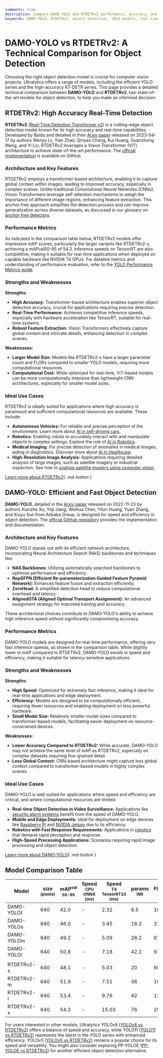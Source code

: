 ```yaml
---
comments: true
description: Compare DAMO-YOLO and RTDETRv2 performance, accuracy, and use cases. Explore insights for efficient and high-accuracy object detection in real-time.
keywords: DAMO-YOLO, RTDETRv2, object detection, YOLO models, real-time detection, transformer models, computer vision, model comparison, AI, machine learning
---
```


# DAMO-YOLO vs RTDETRv2: A Technical Comparison for Object Detection

Choosing the right object detection model is crucial for computer vision projects. Ultralytics offers a range of models, including the efficient YOLO series and the high-accuracy RT-DETR series. This page provides a detailed technical comparison between **DAMO-YOLO** and **RTDETRv2**, two state-of-the-art models for object detection, to help you make an informed decision.

<script async src="https://cdn.jsdelivr.net/npm/chart.js"></script>
<script defer src="../../javascript/benchmark.js"></script>

<canvas id="modelComparisonChart" width="1024" height="400" active-models='["DAMO-YOLO", "RTDETRv2"]'></canvas>

## RTDETRv2: High Accuracy Real-Time Detection

**RTDETRv2** ([Real-Time Detection Transformer v2](https://docs.ultralytics.com/models/rtdetr/)) is a cutting-edge object detection model known for its high accuracy and real-time capabilities. Developed by Baidu and detailed in their [Arxiv paper](https://arxiv.org/abs/2304.08069) released on 2023-04-17 by authors Wenyu Lv, Yian Zhao, Qinyao Chang, Kui Huang, Guanzhong Wang, and Yi Liu, RTDETRv2 leverages a Vision Transformer (ViT) architecture to achieve state-of-the-art performance. The [official implementation](https://github.com/lyuwenyu/RT-DETR/tree/main/rtdetrv2_pytorch) is available on GitHub.

### Architecture and Key Features

RTDETRv2 employs a transformer-based architecture, enabling it to capture global context within images, leading to improved accuracy, especially in complex scenes. Unlike traditional Convolutional Neural Networks (CNNs), Vision Transformers leverage self-attention mechanisms to weigh the importance of different image regions, enhancing feature extraction. This anchor-free approach simplifies the detection process and can improve generalization across diverse datasets, as discussed in our glossary on [anchor-free detectors](https://www.ultralytics.com/glossary/anchor-free-detectors).

### Performance Metrics

As indicated in the comparison table below, RTDETRv2 models offer impressive mAP scores, particularly the larger variants like RTDETRv2-x, achieving a mAPval50-95 of 54.3. Inference speeds on TensorRT are also competitive, making it suitable for real-time applications when deployed on capable hardware like NVIDIA T4 GPUs. For detailed metrics and understanding of performance evaluation, refer to the [YOLO Performance Metrics guide](https://docs.ultralytics.com/guides/yolo-performance-metrics/).

### Strengths and Weaknesses

**Strengths:**

- **High Accuracy:** Transformer-based architecture enables superior object detection accuracy, crucial for applications requiring precise detection.
- **Real-Time Performance:** Achieves competitive inference speeds, especially with hardware acceleration like TensorRT, suitable for real-time systems.
- **Robust Feature Extraction:** Vision Transformers effectively capture global context and intricate details, enhancing detection in complex scenes.

**Weaknesses:**

- **Larger Model Size:** Models like RTDETRv2-x have a larger parameter count and FLOPs compared to smaller YOLO models, requiring more computational resources.
- **Computational Cost:** While optimized for real-time, ViT-based models can be more computationally intensive than lightweight CNN architectures, especially for smaller model sizes.

### Ideal Use Cases

RTDETRv2 is ideally suited for applications where high accuracy is paramount and sufficient computational resources are available. These include:

- **Autonomous Vehicles:** For reliable and precise perception of the environment. Learn more about [AI in self-driving cars](https://www.ultralytics.com/solutions/ai-in-automotive).
- **Robotics:** Enabling robots to accurately interact with and manipulate objects in complex settings. Explore the role of [AI in Robotics](https://www.ultralytics.com/blog/from-algorithms-to-automation-ais-role-in-robotics).
- **Medical Imaging:** For precise detection of anomalies in medical images, aiding in diagnostics. Discover more about [AI in Healthcare](https://www.ultralytics.com/solutions/ai-in-healthcare).
- **High-Resolution Image Analysis:** Applications requiring detailed analysis of large images, such as satellite imagery or industrial inspection. See how to [analyse satellite imagery using computer vision](https://www.ultralytics.com/blog/using-computer-vision-to-analyse-satellite-imagery).

[Learn more about RTDETRv2](https://docs.ultralytics.com/models/rtdetr/){ .md-button }

## DAMO-YOLO: Efficient and Fast Object Detection

**DAMO-YOLO**, detailed in the [Arxiv paper](https://arxiv.org/abs/2211.15444v2) released on 2022-11-23 by authors Xianzhe Xu, Yiqi Jiang, Weihua Chen, Yilun Huang, Yuan Zhang, and Xiuyu Sun from Alibaba Group, is designed for speed and efficiency in object detection. The [official GitHub repository](https://github.com/tinyvision/DAMO-YOLO) provides the implementation and documentation.

### Architecture and Key Features

DAMO-YOLO stands out with its efficient network architecture, incorporating Neural Architecture Search (NAS) backbones and techniques like:

- **NAS Backbones:** Utilizing automatically searched backbones to optimize performance and efficiency.
- **RepGFPN (Efficient Re-parameterization Guided Feature Pyramid Network):** Enhances feature fusion and extraction efficiently.
- **ZeroHead:** A simplified detection head to reduce computational overhead and latency.
- **AlignedOTA (Aligned Optimal Transport Assignment):** An advanced assignment strategy for improved training and accuracy.

These architectural choices contribute to DAMO-YOLO's ability to achieve high inference speed without significantly compromising accuracy.

### Performance Metrics

DAMO-YOLO models are designed for real-time performance, offering very fast inference speeds, as shown in the comparison table. While slightly lower in mAP compared to RTDETRv2, DAMO-YOLO excels in speed and efficiency, making it suitable for latency-sensitive applications.

### Strengths and Weaknesses

**Strengths:**

- **High Speed:** Optimized for extremely fast inference, making it ideal for real-time applications and edge deployment.
- **Efficiency:** Models are designed to be computationally efficient, requiring fewer resources and enabling deployment on less powerful hardware.
- **Small Model Size:** Relatively smaller model sizes compared to transformer-based models, facilitating easier deployment on resource-constrained devices.

**Weaknesses:**

- **Lower Accuracy Compared to RTDETRv2:** While accurate, DAMO-YOLO may not achieve the same level of mAP as RTDETRv2, especially on complex datasets requiring fine-grained detail.
- **Less Global Context:** CNN-based architecture might capture less global context compared to transformer-based models in highly complex scenes.

### Ideal Use Cases

DAMO-YOLO is well-suited for applications where speed and efficiency are critical, and where computational resources are limited:

- **Real-time Object Detection in Video Surveillance:** Applications like [security alarm systems](https://docs.ultralytics.com/guides/security-alarm-system/) benefit from the speed of DAMO-YOLO.
- **Mobile and Edge Deployments:** Ideal for deployment on edge devices like [Raspberry Pi](https://docs.ultralytics.com/guides/raspberry-pi/) and [NVIDIA Jetson](https://docs.ultralytics.com/guides/nvidia-jetson/) due to its efficiency.
- **Robotics with Fast Response Requirements:** Applications in [robotics](https://www.ultralytics.com/glossary/robotics) that demand rapid perception and response.
- **High-Speed Processing Applications:** Scenarios requiring rapid image processing and object detection.

[Learn more about DAMO-YOLO](https://github.com/tinyvision/DAMO-YOLO/blob/master/README.md){ .md-button }

## Model Comparison Table

| Model      | size<br><sup>(pixels) | mAP<sup>val<br>50-95 | Speed<br><sup>CPU ONNX<br>(ms) | Speed<br><sup>T4 TensorRT10<br>(ms) | params<br><sup>(M) | FLOPs<br><sup>(B) |
| ---------- | --------------------- | -------------------- | ------------------------------ | ----------------------------------- | ------------------ | ----------------- |
| DAMO-YOLOt | 640                   | 42.0                 | -                              | 2.32                                | 8.5                | 18.1              |
| DAMO-YOLOs | 640                   | 46.0                 | -                              | 3.45                                | 16.3               | 37.8              |
| DAMO-YOLOm | 640                   | 49.2                 | -                              | 5.09                                | 28.2               | 61.8              |
| DAMO-YOLOl | 640                   | 50.8                 | -                              | 7.18                                | 42.1               | 97.3              |
|            |                       |                      |                                |                                     |                    |                   |
| RTDETRv2-s | 640                   | 48.1                 | -                              | 5.03                                | 20                 | 60                |
| RTDETRv2-m | 640                   | 51.9                 | -                              | 7.51                                | 36                 | 100               |
| RTDETRv2-l | 640                   | 53.4                 | -                              | 9.76                                | 42                 | 136               |
| RTDETRv2-x | 640                   | 54.3                 | -                              | 15.03                               | 76                 | 259               |

For users interested in other models, Ultralytics YOLOv8 ([YOLOv8 vs RTDETRv2](https://docs.ultralytics.com/compare/yolov8-vs-rtdetr/)) offers a balance of speed and accuracy, while YOLO11 ([YOLO11 vs RTDETRv2](https://docs.ultralytics.com/compare/rtdetr-vs-yolo11/)) represents the latest in the YOLO series with enhanced efficiency. YOLOv5 ([YOLOv5 vs RTDETRv2](https://docs.ultralytics.com/compare/yolov5-vs-rtdetr/)) remains a popular choice for its speed and versatility. You might also consider exploring PP-YOLOE ([PP-YOLOE vs RTDETRv2](https://docs.ultralytics.com/compare/rtdetr-vs-pp-yoloe/)) for another efficient object detection alternative.
